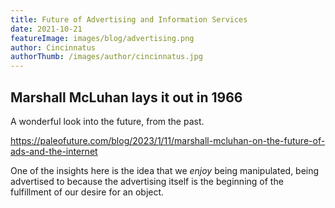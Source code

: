 ```yaml
---
title: Future of Advertising and Information Services
date: 2021-10-21
featureImage: images/blog/advertising.png
author: Cincinnatus
authorThumb: /images/author/cincinnatus.jpg
---
```


## Marshall McLuhan lays it out in 1966

A wonderful look into the future, from the past.

https://paleofuture.com/blog/2023/1/11/marshall-mcluhan-on-the-future-of-ads-and-the-internet

One of the insights here is the idea that we *enjoy* being manipulated, being advertised to because the advertising itself is the beginning of the fulfillment of our desire for an object.